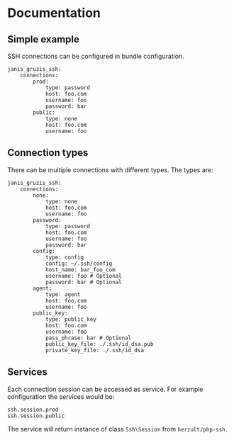 Documentation
==============

Simple example
--------------

SSH connections can be configured in bundle configuration.

```
janis_gruzis_ssh:
    connections:
        prod:
            type: password
            host: foo.com
            username: foo
            password: bar
        public:
        	type: none
        	host: foo.com
        	username: foo
```

Connection types
----------------

There can be multiple connections with different types. The types are:

```
janis_gruzis_ssh:
    connections:
        none:
        	type: none
        	host: foo.com
        	username: foo
        password:
            type: password
            host: foo.com
            username: foo
            password: bar
        config:
        	type: config
        	config: ~/.ssh/config
        	host_name: bar_foo_com
        	username: foo # Optional
        	password: bar # Optional
        agent:
        	type: agent
        	host: foo.com
        	username: foo
        public_key:
        	type: public_key
        	host: foo.com
        	username: foo
        	pass_phrase: bar # Optional
        	public_key_file: ./.ssh/id_dsa.pub
        	private_key_file: ./.ssh/id_dsa
```

Services
--------

Each connection session can be accessed as service. For example configuration the services would be:

```
ssh.session.prod
ssh.session.public
```

The service will return instance of class `Ssh\Session` from `herzult/php-ssh`.